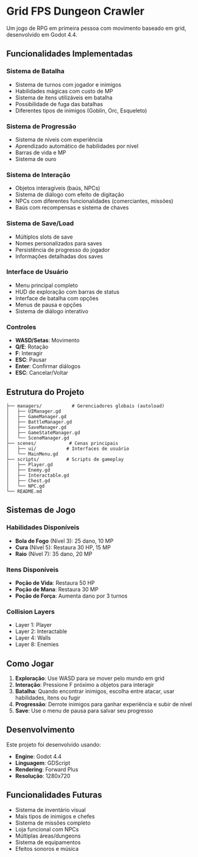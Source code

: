 # Grid FPS Dungeon Crawler

Um jogo de RPG em primeira pessoa com movimento baseado em grid, desenvolvido em Godot 4.4.

## Funcionalidades Implementadas

### Sistema de Batalha
- Sistema de turnos com jogador e inimigos
- Habilidades mágicas com custo de MP
- Sistema de itens utilizáveis em batalha
- Possibilidade de fuga das batalhas
- Diferentes tipos de inimigos (Goblin, Orc, Esqueleto)

### Sistema de Progressão
- Sistema de níveis com experiência
- Aprendizado automático de habilidades por nível
- Barras de vida e MP
- Sistema de ouro

### Sistema de Interação
- Objetos interagíveis (baús, NPCs)
- Sistema de diálogo com efeito de digitação
- NPCs com diferentes funcionalidades (comerciantes, missões)
- Baús com recompensas e sistema de chaves

### Sistema de Save/Load
- Múltiplos slots de save
- Nomes personalizados para saves
- Persistência de progresso do jogador
- Informações detalhadas dos saves

### Interface de Usuário
- Menu principal completo
- HUD de exploração com barras de status
- Interface de batalha com opções
- Menus de pausa e opções
- Sistema de diálogo interativo

### Controles
- **WASD/Setas**: Movimento
- **Q/E**: Rotação
- **F**: Interagir
- **ESC**: Pausar
- **Enter**: Confirmar diálogos
- **ESC**: Cancelar/Voltar

## Estrutura do Projeto

```
├── managers/           # Gerenciadores globais (autoload)
│   ├── UIManager.gd
│   ├── GameManager.gd
│   ├── BattleManager.gd
│   ├── SaveManager.gd
│   ├── GameStateManager.gd
│   └── SceneManager.gd
├── scenes/            # Cenas principais
│   ├── ui/           # Interfaces de usuário
│   └── MainMenu.gd
├── scripts/          # Scripts de gameplay
│   ├── Player.gd
│   ├── Enemy.gd
│   ├── Interactable.gd
│   ├── Chest.gd
│   └── NPC.gd
└── README.md
```

## Sistemas de Jogo

### Habilidades Disponíveis
- **Bola de Fogo** (Nível 3): 25 dano, 10 MP
- **Cura** (Nível 5): Restaura 30 HP, 15 MP
- **Raio** (Nível 7): 35 dano, 20 MP

### Itens Disponíveis
- **Poção de Vida**: Restaura 50 HP
- **Poção de Mana**: Restaura 30 MP
- **Poção de Força**: Aumenta dano por 3 turnos

### Collision Layers
- Layer 1: Player
- Layer 2: Interactable
- Layer 4: Walls
- Layer 8: Enemies

## Como Jogar

1. **Exploração**: Use WASD para se mover pelo mundo em grid
2. **Interação**: Pressione F próximo a objetos para interagir
3. **Batalha**: Quando encontrar inimigos, escolha entre atacar, usar habilidades, itens ou fugir
4. **Progressão**: Derrote inimigos para ganhar experiência e subir de nível
5. **Save**: Use o menu de pausa para salvar seu progresso

## Desenvolvimento

Este projeto foi desenvolvido usando:
- **Engine**: Godot 4.4
- **Linguagem**: GDScript
- **Rendering**: Forward Plus
- **Resolução**: 1280x720

## Funcionalidades Futuras

- Sistema de inventário visual
- Mais tipos de inimigos e chefes
- Sistema de missões completo
- Loja funcional com NPCs
- Múltiplas áreas/dungeons
- Sistema de equipamentos
- Efeitos sonoros e música 